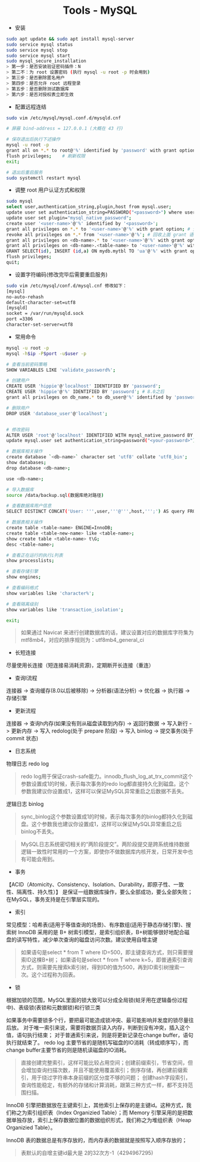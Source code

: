 <div align="center">

# Tools - MySQL

</div>

- 安装

```bash
sudo apt update && sudo apt install mysql-server
sudo service mysql status
sudo service mysql stop
sudo service mysql start
sudo mysql_secure_installation
> 第一步：是否安装验证密码插件：N
> 第二不：为 root 设置密码 (执行 mysql -u root -p 时会用到)
> 第三步：是否删除匿名用户
> 第四步：是否允许 root 远程登录
> 第五步：是否删除测试数据库
> 第六步：是否对授权表立即生效
```

- 配置远程连结

```bash
sudo vim /etc/mysql/mysql.conf.d/mysqld.cnf

# 屏蔽 bind-address = 127.0.0.1 (大概在 43 行)

# 保存退出后执行下述操作
mysql -u root -p
grant all on *.* to root@'%' identified by 'password' with grant option;
flush privileges;    # 刷新权限
exit;

# 退出后重启服务
sudo systemctl restart mysql
```

- 调整 root 用户认证方式和权限

```bash
sudo mysql
select user,authentication_string,plugin,host from mysql.user;
update user set authentication_string=PASSWORD("<password>") where user='root';
update user set plugin="mysql_native_password";
create user '<user-name>'@'%' identified by '<password>';
grant all privileges on *.* to '<user-name>'@'%' with grant option; # 全局权限
revoke all privileges on *.* from '<user-name>'@'%'; # 回收上面 grant 语句赋予的权限
grant all privileges on <db-name>.* to '<user-name>'@'%' with grant option; # db 权限
grant all privileges on <db-name>.<table-name> to '<user-name>'@'%' with grant option; # 表权限
GRANT SELECT(id), INSERT (id,a) ON mydb.mytbl TO 'ua'@'%' with grant option; # 列权限
flush privileges;
quit;
```

-  设置字符编码(修改完毕后需要重启服务)

```bash
sudo vim /etc/mysql/conf.d/mysql.cnf 修改如下：
[mysql]
no-auto-rehash
default-character-set=utf8
[mysqld]
socket = /var/run/mysqld.sock
port =3306
character-set-server=utf8
```

- 常用命令

```bash
mysql -u root -p
mysql -h$ip -P$port -u$user -p

# 查看当前密码策略
SHOW VARIABLES LIKE 'validate_password%';

# 创建用户
CREATE USER 'hippie'@'localhost' IDENTIFIED BY 'password';
CREATE USER 'hippie'@'%' IDENTIFIED BY 'password'; # 8.0之后
grant all privileges on db_name.* to db_user@'%' identified by 'password'; # 8.0之前

# 删除用户
DROP USER 'database_user'@'localhost';


# 修改密码
ALTER USER 'root'@'localhost' IDENTIFIED WITH mysql_native_password BY '<your-password>'; # 8.0之后
update mysql.user set authentication_string=password("<your-password>") where user="root"; # 8.0之前

# 数据库相关操作
create database `<db-name>` character set 'utf8' collate 'utf8_bin';
show databases;
drop database <db-name>;

use <db-name>;

# 导入数据库
source /data/backup.sql(数据库绝对路径)

# 查看数据库用户信息
SELECT DISTINCT CONCAT('User: ''',user,'''@''',host,''';') AS query FROM mysql.user;

# 数据表相关操作
create table <table-name> ENGINE=InnoDB;
create table <table-new-name> like <table-name>;
show create table <table-name> t\G;
desc <table-name>;

# 查看正在运行的执行i列表
show processlists;

# 查看存储引擎
show engines;

# 查看编码格式
show variables like 'character%';

# 查看隔离级别
show variables like 'transaction_isolation';

exit; 
```

> 如果通过 Navicat 来进行创建数据库的话，建议设置对应的数据库字符集为 mtf8mb4，对应的排序规则为：utf8mb4_general_ci

- 长短连接

尽量使用长连接（短连接易消耗资源)，定期断开长连接（重连）

- 查询l流程

连接器 -> 查询缓存(8.0以后被移除) -> 分析器(语法分析) -> 优化器 -> 执行器 -> 存储引擎

- 更新流程

连接器 -> 查询h内存(如果没有则从磁盘读取到内存) -> 返回行数据 -> 写入新行 -> 更新内存 -> 写入 redolog(处于 prepare 阶段) -> 写入 binlog -> 提交事务(处于 commit 状态)

- 日志系统

 物理日志 redo log
>redo log用于保证crash-safe能力。innodb_flush_log_at_trx_commit这个参数设置成1的时候，表示每次事务的redo log都直接持久化到磁盘。这个参数我建议你设置成1，这样可以保证MySQL异常重启之后数据不丢失。

逻辑日志 binlog
> sync_binlog这个参数设置成1的时候，表示每次事务的binlog都持久化到磁盘。这个参数我也建议你设置成1，这样可以保证MySQL异常重启之后binlog不丢失。

> MySQL日志系统密切相关的“两阶段提交”。两阶段提交是跨系统维持数据逻辑一致性时常用的一个方案，即使你不做数据库内核开发，日常开发中也有可能会用到。

- 事务

【ACID（Atomicity、Consistency、Isolation、Durability，即原子性、一致性、隔离性、持久性）】 是保证一组数据库操作，要么全部成功，要么全部失败；在MySQL，事务支持是在引擎层实现的。

- 索引

常见模型：哈希表(适用于等值查询的场景)、有序数组(适用于静态存储引擎)、搜索树
InnoDB 采用的是 B+ 树索引模型，是索引组织表，B+树能够很好地配合磁盘的读写特性，减少单次查询的磁盘访问次数。建议使用自增主键

> 如果语句是select * from T where ID=500，即主键查询方式，则只需要搜索ID这棵B+树；
如果语句是select * from T where k=5，即普通索引查询方式，则需要先搜索k索引树，得到ID的值为500，再到ID索引树搜索一次。这个过程称为回表。

- 锁

根据加锁的范围，MySQL里面的锁大致可以分成全局锁(蛀牙用在逻辑备份过程中)、表级锁(表锁和元数据锁)和行锁三类

如果事务中需要锁多个行，要把最可能造成锁冲突、最可能影响并发度的锁尽量往后放。
对于唯一索引来说，需要将数据页读入内存，判断到没有冲突，插入这个值，语句执行结束；
对于普通索引来说，则是将更新记录在change buffer，语句执行就结束了。
redo log 主要节省的是随机写磁盘的IO消耗（转成顺序写），而change buffer主要节省的则是随机读磁盘的IO消耗。

> 直接创建完整索引，这样可能比较占用空间；创建前缀索引，节省空间，但会增加查询扫描次数，并且不能使用覆盖索引；倒序存储，再创建前缀索引，用于绕过字符串本身前缀的区分度不够的问题；
创建hash字段索引，查询性能稳定，有额外的存储和计算消耗，跟第三种方式一样，都不支持范围扫描。

InnoDB 引擎把数据放在主键索引上，其他索引上保存的是主键id。这种方式，我们称之为索引组织表（Index Organizied Table）；而 Memory 引擎采用的是把数据单独存放，索引上保存数据位置的数据组织形式，我们称之为堆组织表（Heap Organizied Table）。

InnoDB 表的数据总是有序存放的，而内存表的数据就是按照写入顺序存放的；

> 表默认的自增主键id最大是 2的32次方-1（4294967295)
